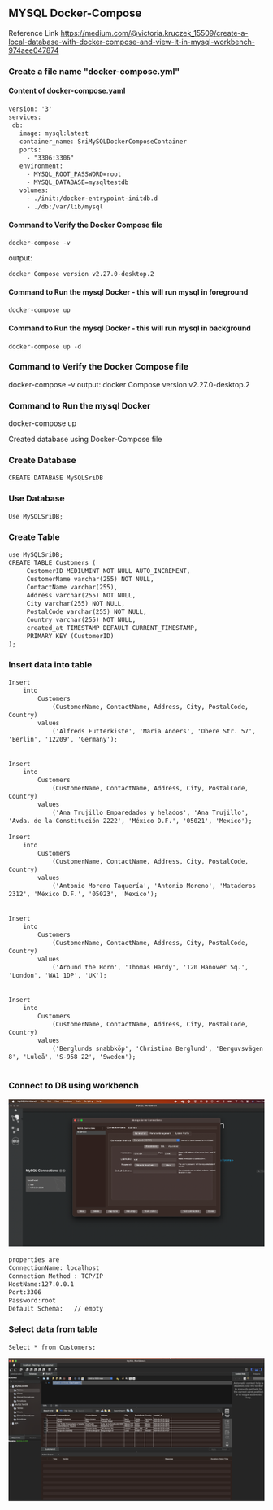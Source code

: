 ## MYSQL Docker-Compose
Reference Link
https://medium.com/@victoria.kruczek_15509/create-a-local-database-with-docker-compose-and-view-it-in-mysql-workbench-974aee047874

### Create a file name "docker-compose.yml"
#### Content of docker-compose.yaml
```
version: '3'
services:
 db:
   image: mysql:latest
   container_name: SriMySQLDockerComposeContainer
   ports:
     - "3306:3306"
   environment:
     - MYSQL_ROOT_PASSWORD=root
     - MYSQL_DATABASE=mysqltestdb
   volumes:
     - ./init:/docker-entrypoint-initdb.d
     - ./db:/var/lib/mysql
```

#### Command to Verify the Docker Compose file
```
docker-compose -v
```
output:
```
docker Compose version v2.27.0-desktop.2
```
#### Command to Run the mysql Docker - this will run mysql in foreground
```
docker-compose up 
```
#### Command to Run the mysql Docker - this will run mysql in background
```
docker-compose up -d 
```
### Command to Verify the Docker Compose file
docker-compose -v
output:
docker Compose version v2.27.0-desktop.2
### Command to Run the mysql Docker
docker-compose up

Created database using Docker-Compose file


### Create Database
```
CREATE DATABASE MySQLSriDB
```
### Use Database
```
Use MySQLSriDB;
```
### Create Table
```
use MySQLSriDB;
CREATE TABLE Customers (
     CustomerID MEDIUMINT NOT NULL AUTO_INCREMENT,
     CustomerName varchar(255) NOT NULL,
     ContactName varchar(255), 
	 Address varchar(255) NOT NULL,
     City varchar(255) NOT NULL,
	 PostalCode varchar(255) NOT NULL,
     Country varchar(255) NOT NULL,
     created_at TIMESTAMP DEFAULT CURRENT_TIMESTAMP,
     PRIMARY KEY (CustomerID)
);
```
### Insert data into table
```
Insert 
	into 
		Customers 
			(CustomerName, ContactName, Address, City, PostalCode, Country)
		values 
			('Alfreds Futterkiste', 'Maria Anders', 'Obere Str. 57', 'Berlin', '12209', 'Germany');
            
     
Insert 
	into 
		Customers 
			(CustomerName, ContactName, Address, City, PostalCode, Country)
		values 
			('Ana Trujillo Emparedados y helados', 'Ana Trujillo', 'Avda. de la Constitución 2222', 'México D.F.', '05021', 'Mexico');

Insert 
	into 
		Customers 
			(CustomerName, ContactName, Address, City, PostalCode, Country)
		values 
			('Antonio Moreno Taquería', 'Antonio Moreno', 'Mataderos 2312', 'México D.F.', '05023', 'Mexico');
            
     
Insert 
	into 
		Customers 
			(CustomerName, ContactName, Address, City, PostalCode, Country)
		values 
			('Around the Horn', 'Thomas Hardy', '120 Hanover Sq.', 'London', 'WA1 1DP', 'UK');
            
     
Insert 
	into 
		Customers 
			(CustomerName, ContactName, Address, City, PostalCode, Country)
		values 
			('Berglunds snabbköp', 'Christina Berglund', 'Berguvsvägen 8', 'Luleå', 'S-958 22', 'Sweden');
            
```    
### Connect to DB using workbench
![alt text](image-1.png)
```
properties are
ConnectionName: localhost
Connection Method : TCP/IP
HostName:127.0.0.1
Port:3306
Password:root
Default Schema:   // empty
```
### Select data from table
```
Select * from Customers;
```
![Displaying Customers](image.png)
